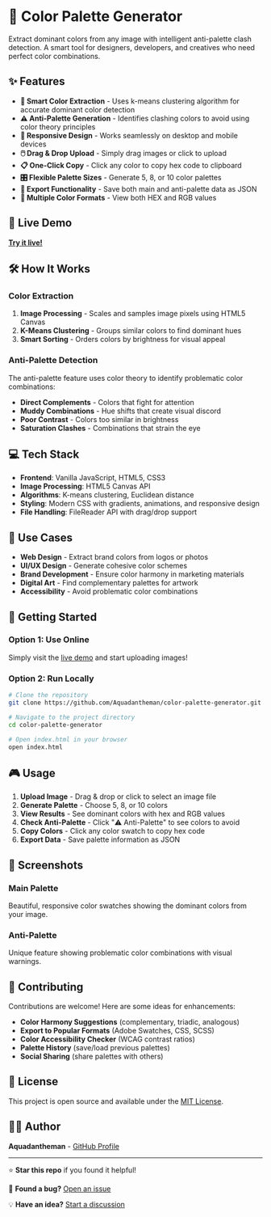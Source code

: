# 🎨 Color Palette Generator

Extract dominant colors from any image with intelligent anti-palette clash detection. A smart tool for designers, developers, and creatives who need perfect color combinations.

## ✨ Features

- **🧠 Smart Color Extraction** - Uses k-means clustering algorithm for accurate dominant color detection
- **⚠️ Anti-Palette Generation** - Identifies clashing colors to avoid using color theory principles
- **📱 Responsive Design** - Works seamlessly on desktop and mobile devices
- **🖱️ Drag & Drop Upload** - Simply drag images or click to upload
- **📋 One-Click Copy** - Click any color to copy hex code to clipboard
- **🎛️ Flexible Palette Sizes** - Generate 5, 8, or 10 color palettes
- **💾 Export Functionality** - Save both main and anti-palette data as JSON
- **🎯 Multiple Color Formats** - View both HEX and RGB values

## 🚀 Live Demo

**[Try it live!](https://aquadantheman.github.io/color-palette-generator/)**

## 🛠️ How It Works

### Color Extraction
1. **Image Processing** - Scales and samples image pixels using HTML5 Canvas
2. **K-Means Clustering** - Groups similar colors to find dominant hues
3. **Smart Sorting** - Orders colors by brightness for visual appeal

### Anti-Palette Detection
The anti-palette feature uses color theory to identify problematic color combinations:
- **Direct Complements** - Colors that fight for attention
- **Muddy Combinations** - Hue shifts that create visual discord
- **Poor Contrast** - Colors too similar in brightness
- **Saturation Clashes** - Combinations that strain the eye

## 💻 Tech Stack

- **Frontend**: Vanilla JavaScript, HTML5, CSS3
- **Image Processing**: HTML5 Canvas API
- **Algorithms**: K-means clustering, Euclidean distance
- **Styling**: Modern CSS with gradients, animations, and responsive design
- **File Handling**: FileReader API with drag/drop support

## 🎯 Use Cases

- **Web Design** - Extract brand colors from logos or photos
- **UI/UX Design** - Generate cohesive color schemes
- **Brand Development** - Ensure color harmony in marketing materials
- **Digital Art** - Find complementary palettes for artwork
- **Accessibility** - Avoid problematic color combinations

## 🚀 Getting Started

### Option 1: Use Online
Simply visit the [live demo](https://aquadantheman.github.io/color-palette-generator/) and start uploading images!

### Option 2: Run Locally
```bash
# Clone the repository
git clone https://github.com/Aquadantheman/color-palette-generator.git

# Navigate to the project directory
cd color-palette-generator

# Open index.html in your browser
open index.html
```

## 🎮 Usage

1. **Upload Image** - Drag & drop or click to select an image file
2. **Generate Palette** - Choose 5, 8, or 10 colors
3. **View Results** - See dominant colors with hex and RGB values
4. **Check Anti-Palette** - Click "⚠️ Anti-Palette" to see colors to avoid
5. **Copy Colors** - Click any color swatch to copy hex code
6. **Export Data** - Save palette information as JSON

## 🎨 Screenshots

### Main Palette
Beautiful, responsive color swatches showing the dominant colors from your image.

### Anti-Palette
Unique feature showing problematic color combinations with visual warnings.

## 🤝 Contributing

Contributions are welcome! Here are some ideas for enhancements:

- **Color Harmony Suggestions** (complementary, triadic, analogous)
- **Export to Popular Formats** (Adobe Swatches, CSS, SCSS)
- **Color Accessibility Checker** (WCAG contrast ratios)
- **Palette History** (save/load previous palettes)
- **Social Sharing** (share palettes with others)

## 📄 License

This project is open source and available under the [MIT License](LICENSE).

## 🙋‍♂️ Author

**Aquadantheman** - [GitHub Profile](https://github.com/Aquadantheman)

---

⭐ **Star this repo** if you found it helpful! 

🐛 **Found a bug?** [Open an issue](https://github.com/Aquadantheman/color-palette-generator/issues)

💡 **Have an idea?** [Start a discussion](https://github.com/Aquadantheman/color-palette-generator/discussions)
